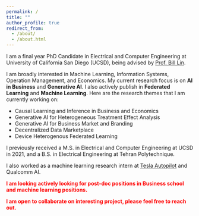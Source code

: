 ```yaml
---
permalink: /
title: ""
author_profile: true
redirect_from: 
  - /about/
  - /about.html
---
```


I am a final year PhD Candidate in Electrical and Computer Engineering at University of California San Diego (UCSD), being advised by [Prof. Bill Lin](http://cwcserv.ucsd.edu/~billlin/).

I am broadly interested in Machine Learning, Information Systems, Operation Management, and Economics. My current research focus is on **AI in Business** and **Generative AI**. I also actively publish in **Federated Learning** and **Machine Learning**. Here are the research themes that I am currently working on: 

- Causal Learning and Inference in Business and Economics
- Generative AI for Heterogeneous Treatment Effect Analysis
- Generative AI for Business Market and Branding
- Decentralized Data Marketplace
- Device Heterogenous Federated Learning

I previously received a M.S. in Electrical and Computer Engineering at UCSD in 2021, and a B.S. in Electrical Engineering at Tehran Polytechnique.

I also worked as a machine learning research intern at [Tesla Autopilot](https://www.tesla.com/autopilot) and Qualcomm AI.  

<span style="color: red;">**I am looking actively looking for post-doc positions in Business school and machine learning positions.**</span>

<span style="color: red;">**I am open to collaborate on interesting project, please feel free to reach out.**</span>